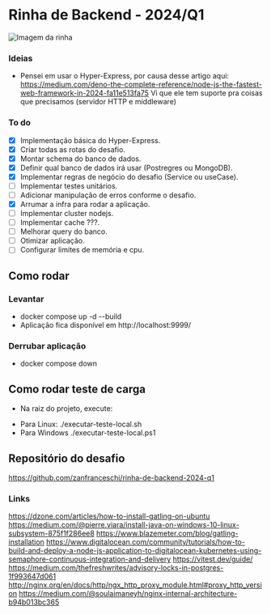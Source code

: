 # Rinha de Backend - 2024/Q1

![Imagem da rinha](https://raw.githubusercontent.com/zanfranceschi/rinha-de-backend-2024-q1/main/misc/arte.jpg)

### Ideias

- Pensei em usar o Hyper-Express, por causa desse artigo aqui:
  https://medium.com/deno-the-complete-reference/node-js-the-fastest-web-framework-in-2024-fa11e513fa75
  Vi que ele tem suporte pra coisas que precisamos (servidor HTTP e middleware)

### To do

- [x] Implementação básica do Hyper-Express.
- [x] Criar todas as rotas do desafio.
- [x] Montar schema do banco de dados.
- [x] Definir qual banco de dados irá usar (Postregres ou MongoDB).
- [x] Implementar regras de negócio do desafio (Service ou useCase).
- [ ] Implementar testes unitários.
- [ ] Adicionar manipulação de erros conforme o desafio.
- [x] Arrumar a infra para rodar a aplicação.
- [ ] Implementar cluster nodejs.
- [ ] Implementar cache ???.
- [ ] Melhorar query do banco.
- [ ] Otimizar aplicação.
- [ ] Configurar limites de memória e cpu.

## Como rodar

### Levantar

- docker compose up -d --build
- Aplicação fica disponível em http://localhost:9999/

### Derrubar aplicação

- docker compose down

## Como rodar teste de carga
- Na raiz do projeto, execute:
* Para Linux: ./executar-teste-local.sh
* Para Windows ./executar-teste-local.ps1

## Repositório do desafio

https://github.com/zanfranceschi/rinha-de-backend-2024-q1

### Links

https://dzone.com/articles/how-to-install-gatling-on-ubuntu
https://medium.com/@pierre.viara/install-java-on-windows-10-linux-subsystem-875f1f286ee8
https://www.blazemeter.com/blog/gatling-installation
https://www.digitalocean.com/community/tutorials/how-to-build-and-deploy-a-node-js-application-to-digitalocean-kubernetes-using-semaphore-continuous-integration-and-delivery
https://vitest.dev/guide/
https://medium.com/thefreshwrites/advisory-locks-in-postgres-1f993647d061
http://nginx.org/en/docs/http/ngx_http_proxy_module.html#proxy_http_version
https://medium.com/@soulaimaneyh/nginx-internal-architecture-b94b013bc365
